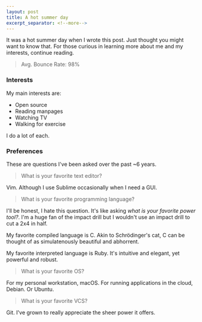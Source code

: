 ```yaml
---
layout: post
title: A hot summer day
excerpt_separator: <!--more-->
---
```


It was a hot summer day when I wrote this post. Just thought you
might want to know that. For those curious in learning more about
me and my interests, continue reading.

> Avg. Bounce Rate: 98%

### Interests

My main interests are:

+ Open source
+ Reading manpages
+ Watching TV
+ Walking for exercise

I do a lot of each.

### Preferences

These are questions I've been asked over the past ~6 years.

> What is your favorite text editor?

Vim. Although I use Sublime occasionally when I need a GUI.

> What is your favorite programming language?

I'll be honest, I hate this question. It's like asking
_what is your favorite power tool?_. I'm a huge fan of
the impact drill but I wouldn't use an impact drill to
cut a 2x4 in half.

My favorite compiled language is C. Akin to Schrödinger's cat,
C can be thought of as simulatenously beautiful and abhorrent.

My favorite interpreted language is Ruby. It's intuitive and
elegant, yet powerful and robust.

> What is your favorite OS?

For my personal workstation, macOS. For running applications
in the cloud, Debian. Or Ubuntu.

> What is your favorite VCS?

Git. I've grown to really appreciate the sheer power it offers.
